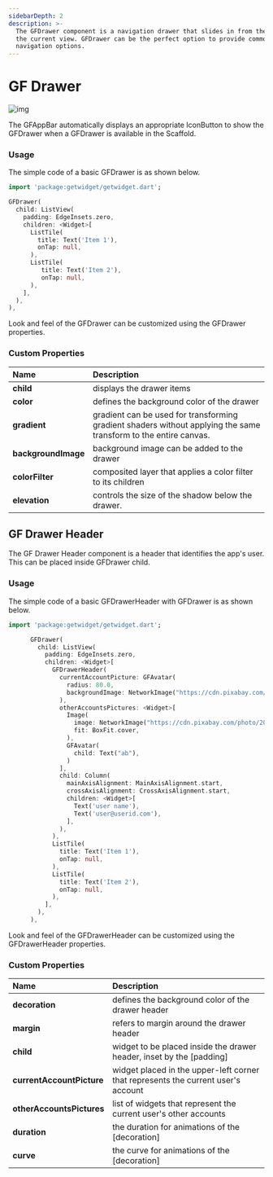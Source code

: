 ```yaml
---
sidebarDepth: 2
description: >-
  The GFDrawer component is a navigation drawer that slides in from the side of
  the current view. GFDrawer can be the perfect option to provide common
  navigation options.
---
```


# GF Drawer

![img](https://ik.imagekit.io/ionicfirebaseapp/docs/tr:dpr-auto,tr:w-auto/Drawer_2x_SN3DBznNN.png)

The GFAppBar automatically displays an appropriate IconButton to show the GFDrawer when a GFDrawer is available in the Scaffold.

### Usage

The simple code of a basic GFDrawer is as shown below.

```dart
import 'package:getwidget/getwidget.dart';

GFDrawer(
  child: ListView(
    padding: EdgeInsets.zero,
    children: <Widget>[
      ListTile(
        title: Text('Item 1'),
        onTap: null,
      ),
      ListTile(
         title: Text('Item 2'),
         onTap: null,
      ),
    ],
  ),
),
```

Look and feel of the GFDrawer can be customized using the GFDrawer properties.

### Custom Properties

| Name | Description |
| :--- | :--- |
| **child** | displays the drawer items |
| **color** | defines the background color of the drawer |
| **gradient** | gradient can be used for transforming gradient shaders without applying the same transform to the entire canvas. |
| **backgroundImage** | background image can be added to the drawer |
| **colorFilter** | composited layer that applies a color filter to its children |
| **elevation** | controls the size of the shadow below the drawer. |

## GF Drawer Header

The GF Drawer Header component is a header that identifies the app's user. This can be placed inside GFDrawer child.

### Usage

The simple code of a basic GFDrawerHeader with GFDrawer is as shown below.

```dart
import 'package:getwidget/getwidget.dart';    

      GFDrawer(
        child: ListView(
          padding: EdgeInsets.zero,
          children: <Widget>[
            GFDrawerHeader(
              currentAccountPicture: GFAvatar(
                radius: 80.0,
                backgroundImage: NetworkImage("https://cdn.pixabay.com/photo/2017/12/03/18/04/christmas-balls-2995437_960_720.jpg"),
              ),
              otherAccountsPictures: <Widget>[
                Image(
                  image: NetworkImage("https://cdn.pixabay.com/photo/2019/12/20/00/03/road-4707345_960_720.jpg"),
                  fit: BoxFit.cover,
                ),
                GFAvatar(
                  child: Text("ab"),
                )
              ],
              child: Column(
                mainAxisAlignment: MainAxisAlignment.start,
                crossAxisAlignment: CrossAxisAlignment.start,
                children: <Widget>[
                  Text('user name'),
                  Text('user@userid.com'),
                ],
              ),
            ),
            ListTile(
              title: Text('Item 1'),
              onTap: null,
            ),
            ListTile(
              title: Text('Item 2'),
              onTap: null,
            ),
          ],
        ),
      ),
```

Look and feel of the GFDrawerHeader can be customized using the GFDrawerHeader properties.

### Custom Properties

| Name | Description |
| :--- | :--- |
| **decoration** | defines the background color of the drawer header |
| **margin** | refers to margin around the drawer header |
| **child** | widget to be placed inside the drawer header, inset by the \[padding\] |
| **currentAccountPicture** | widget placed in the upper-left corner that represents the current user's account |
| **otherAccountsPictures** | list of widgets that represent the current user's other accounts |
| **duration** | the duration for animations of the \[decoration\] |
| **curve** | the curve for animations of the \[decoration\] |

